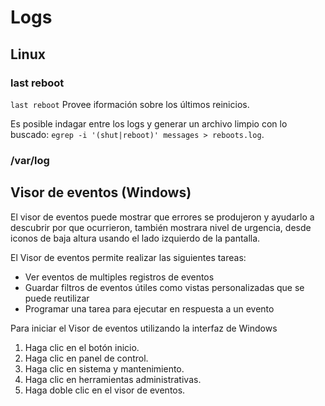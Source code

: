 # Logs

## Linux

### last reboot

`last reboot` Provee iformación sobre los últimos reinicios.

Es posible indagar entre los logs y generar un archivo limpio con lo buscado: `egrep -i '(shut|reboot)' messages > reboots.log`.

### /var/log



## Visor de eventos (Windows)

El visor de eventos puede mostrar que errores se produjeron y ayudarlo a descubrir por que ocurrieron, también mostrara nivel de urgencia, desde iconos de baja altura usando el lado izquierdo de la pantalla.

El Visor de eventos permite realizar las siguientes tareas:

- Ver eventos de multiples registros de eventos
- Guardar filtros de eventos útiles como vistas personalizadas que se puede reutilizar
- Programar una tarea para ejecutar en respuesta a un evento

Para iniciar el Visor de eventos utilizando la interfaz de Windows

1. Haga clic en el botón inicio.
2. Haga clic en panel de control.
3. Haga clic en sistema y mantenimiento.
4. Haga clic en herramientas administrativas.
5. Haga doble clic en el visor de eventos.